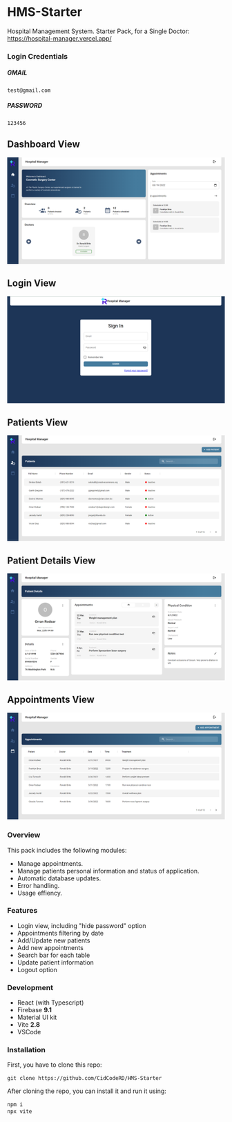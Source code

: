 # HMS-Starter
Hospital Management System. Starter Pack, for a Single Doctor: https://hospital-manager.vercel.app/

### Login Credentials

##### GMAIL
```
test@gmail.com
```
##### PASSWORD
```
123456
```

## Dashboard View

![dashboard](/src/assets/img/dashboard.png)

## Login View

![login](/src/assets/img/signin.png)

## Patients View

![patients](/src/assets/img/patients.png)

## Patient Details View

![patient-details](/src/assets/img/patientdetails.png)

## Appointments View

![appointments](/src/assets/img/appointments.png)


### Overview

This pack includes the following modules:
  - Manage appointments.
  - Manage patients personal information and status of application.
  - Automatic database updates.
  - Error handling.
  - Usage effiency.

### Features

- Login view, including "hide password" option
- Appointments filtering by date
- Add/Update new patients
- Add new appointments
- Search bar for each table
- Update patient information
- Logout option

### Development

- React (with Typescript)
- Firebase <b> 9.1 </b>
- Material UI kit 
- Vite <b> 2.8 </b>
- VSCode

### Installation

First, you have to clone this repo:
```
git clone https://github.com/CidCodeRD/HMS-Starter
```

After cloning the repo, you can install it and run it using:
```
npm i
npx vite
```
